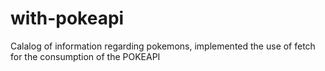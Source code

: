 # with-pokeapi
Calalog of information regarding pokemons, implemented the use of fetch for the consumption of the POKEAPI
